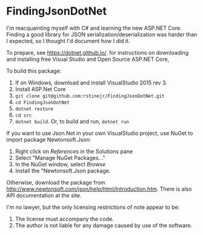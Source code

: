 # FindingJsonDotNet

I'm reacquainting  myself with C# and learning the new ASP.NET Core.  Finding a good library for JSON serialization/deserialization was harder than I expected, so I thought I'd document how I did it.

To prepare, 
see https://dotnet.github.io/.
for instructions on downloading and installing free Visual Studio and Open Source ASP.NET Core,

To build this package:

1. If on Windows, download and install VisualStudio 2015 rev 3.
2. Install ASP.Net Core
3. ```git clone git@github.com:rstinejr/FindingJsonDotNet.git```
4. ```cd FindingJsonDotNet```
5. ```dotnet restore```
6. ```cd src```
7. ```dotnet build```.  Or, to build and run, ```dotnet run```

If you want to use Json.Net in your own VisualStudio project, use NuGet to import
package Newtonsoft.Json:

1. Right click on *References* in the Solutions pane
2. Select "Manage NuGet Packages..."
3. In the NuGet window, select *Browse*
4. Install the "Newtonsoft.Json package.

Otherwise, download the package from
http://www.newtonsoft.com/json/help/html/Introduction.htm. There is also
API documentation at the site.

I'm no lawyer, but the only licensing restrictions of note appear to be:

1. The license must accompany the code.
2. The author is not liable for any damage caused by use of the software.
